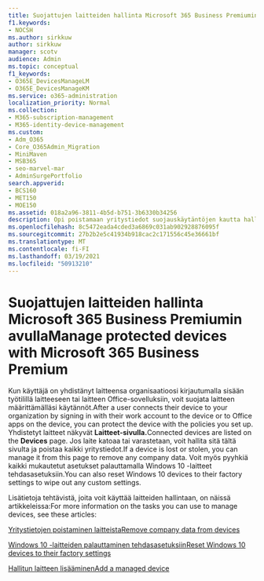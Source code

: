 ```yaml
---
title: Suojattujen laitteiden hallinta Microsoft 365 Business Premiumin avulla
f1.keywords:
- NOCSH
ms.author: sirkkuw
author: sirkkuw
manager: scotv
audience: Admin
ms.topic: conceptual
f1_keywords:
- O365E_DevicesManageLM
- O365E_DevicesManageKM
ms.service: o365-administration
localization_priority: Normal
ms.collection:
- M365-subscription-management
- M365-identity-device-management
ms.custom:
- Adm_O365
- Core_O365Admin_Migration
- MiniMaven
- MSB365
- seo-marvel-mar
- AdminSurgePortfolio
search.appverid:
- BCS160
- MET150
- MOE150
ms.assetid: 018a2a96-3811-4b5d-b751-3b6330b34256
description: Opi poistamaan yritystiedot suojauskäytäntöjen kautta hallinnoiduista laitteista ja palauttamaan Windows 10 -laitteet tehdasasetuksiinsa.
ms.openlocfilehash: 8c5472eada4cded3a6869c031ab902928876095f
ms.sourcegitcommit: 27b2b2e5c41934b918cac2c171556c45e36661bf
ms.translationtype: MT
ms.contentlocale: fi-FI
ms.lasthandoff: 03/19/2021
ms.locfileid: "50913210"
---
```

# <a name="manage-protected-devices-with-microsoft-365-business-premium"></a><span data-ttu-id="e2065-103">Suojattujen laitteiden hallinta Microsoft 365 Business Premiumin avulla</span><span class="sxs-lookup"><span data-stu-id="e2065-103">Manage protected devices with Microsoft 365 Business Premium</span></span>

<span data-ttu-id="e2065-104">Kun käyttäjä on yhdistänyt laitteensa organisaatioosi kirjautumalla sisään työtilillä laitteeseen tai laitteen Office-sovelluksiin, voit suojata laitteen määrittämälläsi käytännöt.</span><span class="sxs-lookup"><span data-stu-id="e2065-104">After a user connects their device to your organization by signing in with their work account to the device or to Office apps on the device, you can protect the device with the policies you set up.</span></span> <span data-ttu-id="e2065-105">Yhdistetyt laitteet näkyvät **Laitteet-sivulla.**</span><span class="sxs-lookup"><span data-stu-id="e2065-105">Connected devices are listed on the **Devices** page.</span></span> <span data-ttu-id="e2065-106">Jos laite katoaa tai varastetaan, voit hallita sitä tältä sivulta ja poistaa kaikki yritystiedot.</span><span class="sxs-lookup"><span data-stu-id="e2065-106">If a device is lost or stolen, you can manage it from this page to remove any company data.</span></span> <span data-ttu-id="e2065-107">Voit myös pyyhkiä kaikki mukautetut asetukset palauttamalla Windows 10 -laitteet tehdasasetuksiin.</span><span class="sxs-lookup"><span data-stu-id="e2065-107">You can also reset Windows 10 devices to their factory settings to wipe out any custom settings.</span></span> 

<span data-ttu-id="e2065-108">Lisätietoja tehtävistä, joita voit käyttää laitteiden hallintaan, on näissä artikkeleissa:</span><span class="sxs-lookup"><span data-stu-id="e2065-108">For more information on the tasks you can use to manage devices, see these articles:</span></span> 
  
[<span data-ttu-id="e2065-109">Yritystietojen poistaminen laitteista</span><span class="sxs-lookup"><span data-stu-id="e2065-109">Remove company data from devices</span></span>](remove-company-data.md)
  
[<span data-ttu-id="e2065-110">Windows 10 -laitteiden palauttaminen tehdasasetuksiin</span><span class="sxs-lookup"><span data-stu-id="e2065-110">Reset Windows 10 devices to their factory settings</span></span>](reset-devices-to-factory-settings.md)

[<span data-ttu-id="e2065-111">Hallitun laitteen lisääminen</span><span class="sxs-lookup"><span data-stu-id="e2065-111">Add a managed device</span></span>](./app-protection-settings-for-android-and-ios.md)
